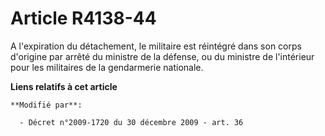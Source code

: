 # Article R4138-44

A l'expiration du détachement, le militaire est réintégré dans son corps d'origine par arrêté du ministre de la défense, ou
du ministre de l'intérieur pour les militaires de la gendarmerie nationale.

**Liens relatifs à cet article**

	**Modifié par**:

	  - Décret n°2009-1720 du 30 décembre 2009 - art. 36
